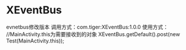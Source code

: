 # XEventBus
evnetbus修改版本
调用方式：com.tiger:XEventBus:1.0.0
使用方式：
//MainActivity.this为需要接收到的对象
XEventBus.getDefault().post(new Test(MainActivity.this));
